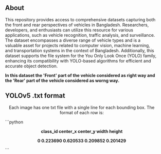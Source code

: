 ## About

<p> This repository provides access to comprehensive datasets capturing both the front and rear perspectives of vehicles in Bangladesh. Researchers, developers, and enthusiasts can utilize this resource for various applications, such as vehicle recognition, traffic analysis, and surveillance. The dataset encompasses a diverse range of vehicle types and is a valuable asset for projects related to computer vision, machine learning, and transportation systems in the context of Bangladesh. Additionally, this dataset supports the file system for the You Only Look Once (YOLO) family, enhancing its compatibility with YOLO-based algorithms for efficient and accurate object detection.
</p>

<b>In this dataset the 'Front' part of the vehicle considered as right way and the 'Rear' part of the vehicle considered as worng way.</b>

## YOLOv5 .txt format

<p align="center">Each image has one txt file with a single line for each bounding box. The format of each row is:</p>
```python
<p align="center"><b>class_id center_x center_y width height</b></p>
<p align="center"><b>0 0.223690 0.620533 0.209852 0.201429</b></p>
```
